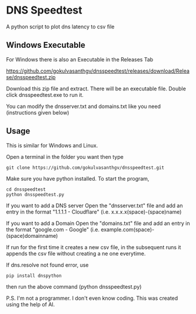 # DNS Speedtest

A python script to plot dns latency to csv file


## Windows Executable

For Windows there is also an Executable in the Releases Tab 

https://github.com/gokulvasanthgv/dnsspeedtest/releases/download/Release/dnsspeedtest.zip

Download this zip file and extract. There will be an executable file. Double click dnsspeedtest.exe to run it.

You can modify the dnsserver.txt and domains.txt like you need (instructions given below)

## Usage

This is similar for Windows and Linux.

Open a terminal in the folder you want then type
```
git clone https://github.com/gokulvasanthgv/dnsspeedtest.git
```
Make sure you have python installed.
To start the program, 
```
cd dnsspeedtest
python dnsspeedtest.py
```
If you want to add a DNS server Open the "dnsserver.txt" file and add an entry in the format "1.1.1.1 - Cloudflare" (i.e. x.x.x.x(space)-(space)name)

If you want to add a Domain Open the "domains.txt" file and add an entry in the format "google.com - Google" (i.e. example.com(space)-(space)domainname)

If run for the first time it creates a new csv file, in the subsequent runs it appends the csv file without creating a ne one everytime.

If dns.resolve not found error, use 
```
pip install dnspython
```
then run the above command (python dnsspeedtest.py)

P.S. I'm not a programmer. I don't even know coding. This was created using the help of AI.
